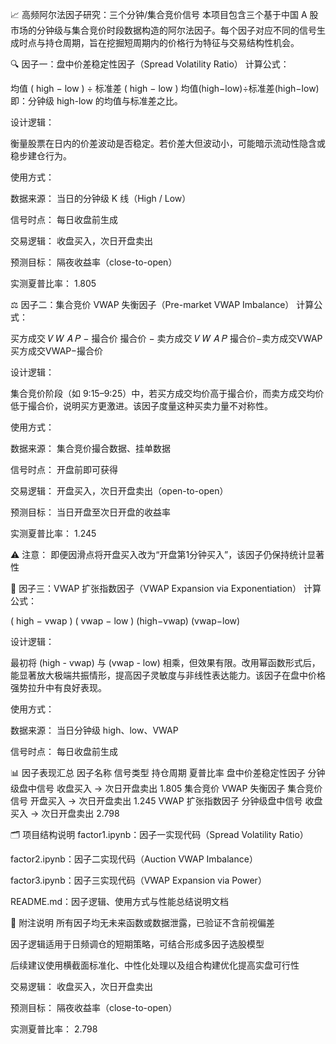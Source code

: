📈 高频阿尔法因子研究：三个分钟/集合竞价信号
本项目包含三个基于中国 A 股市场的分钟级与集合竞价时段数据构造的阿尔法因子。每个因子对应不同的信号生成时点与持仓周期，旨在挖掘短周期内的价格行为特征与交易结构性机会。

🔍 因子一：盘中价差稳定性因子（Spread Volatility Ratio）
计算公式：

均值
(
high
−
low
)
÷
标准差
(
high
−
low
)
均值(high−low)÷标准差(high−low)
即：分钟级 high-low 的均值与标准差之比。

设计逻辑：

衡量股票在日内的价差波动是否稳定。若价差大但波动小，可能暗示流动性隐含或稳步建仓行为。

使用方式：

数据来源： 当日的分钟级 K 线（High / Low）

信号时点： 每日收盘前生成

交易逻辑： 收盘买入，次日开盘卖出

预测目标： 隔夜收益率（close-to-open）

实测夏普比率： 1.805

⚖️ 因子二：集合竞价 VWAP 失衡因子（Pre-market VWAP Imbalance）
计算公式：

买方成交
𝑉
𝑊
𝐴
𝑃
−
撮合价
撮合价
−
卖方成交
𝑉
𝑊
𝐴
𝑃
撮合价−卖方成交VWAP
买方成交VWAP−撮合价
​
 
设计逻辑：

集合竞价阶段（如 9:15–9:25）中，若买方成交均价高于撮合价，而卖方成交均价低于撮合价，说明买方更激进。该因子度量这种买卖力量不对称性。

使用方式：

数据来源： 集合竞价撮合数据、挂单数据

信号时点： 开盘前即可获得

交易逻辑： 开盘买入，次日开盘卖出（open-to-open）

预测目标： 当日开盘至次日开盘的收益率

实测夏普比率： 1.245

⚠️ 注意： 即便因滑点将开盘买入改为“开盘第1分钟买入”，该因子仍保持统计显著性

🧪 因子三：VWAP 扩张指数因子（VWAP Expansion via Exponentiation）
计算公式：

(
high
−
vwap
)
(
vwap
−
low
)
(high−vwap) 
(vwap−low)
 
设计逻辑：

最初将 (high - vwap) 与 (vwap - low) 相乘，但效果有限。改用幂函数形式后，能显著放大极端共振情形，提高因子灵敏度与非线性表达能力。该因子在盘中价格强势拉升中有良好表现。

使用方式：

数据来源： 当日分钟级 high、low、VWAP

信号时点： 每日收盘前生成

📊 因子表现汇总
因子名称	信号类型	持仓周期	夏普比率
盘中价差稳定性因子	分钟级盘中信号	收盘买入 → 次日开盘卖出	1.805
集合竞价 VWAP 失衡因子	集合竞价信号	开盘买入 → 次日开盘卖出	1.245
VWAP 扩张指数因子	分钟级盘中信号	收盘买入 → 次日开盘卖出	2.798

🗂️ 项目结构说明
factor1.ipynb：因子一实现代码（Spread Volatility Ratio）

factor2.ipynb：因子二实现代码（Auction VWAP Imbalance）

factor3.ipynb：因子三实现代码（VWAP Expansion via Power）

README.md：因子逻辑、使用方式与性能总结说明文档

📌 附注说明
所有因子均无未来函数或数据泄露，已验证不含前视偏差

因子逻辑适用于日频调仓的短期策略，可结合形成多因子选股模型

后续建议使用横截面标准化、中性化处理以及组合构建优化提高实盘可行性

交易逻辑： 收盘买入，次日开盘卖出

预测目标： 隔夜收益率（close-to-open）

实测夏普比率： 2.798

